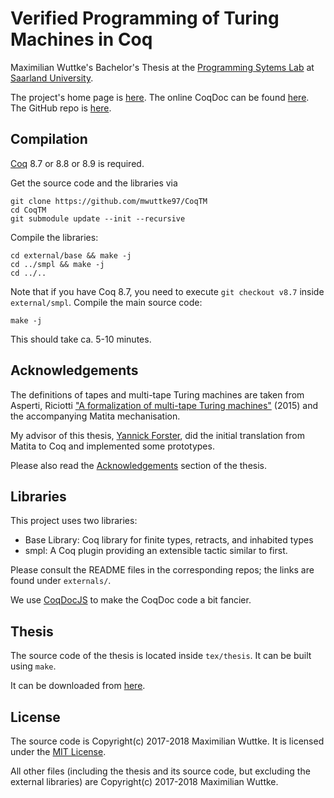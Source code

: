 # Verified Programming of Turing Machines in Coq


Maximilian Wuttke's Bachelor's Thesis at the [Programming Sytems Lab](http://www.ps.uni-saarland.de/) at [Saarland University](https://www.uni-saarland.de/en/home.html).

The project's home page is [here](https://www.ps.uni-saarland.de/~wuttke/bachelor.php).
The online CoqDoc can be found [here](https://www.ps.uni-saarland.de/~wuttke/bachelor/coqdoc/toc.html).
The GitHub repo is [here](https://github.com/uds-psl/CoqTM).


## Compilation

[Coq](https://coq.inria.fr/) 8.7 or 8.8 or 8.9 is required.

Get the source code and the libraries via

	git clone https://github.com/mwuttke97/CoqTM
	cd CoqTM
	git submodule update --init --recursive

Compile the libraries:

	cd external/base && make -j
	cd ../smpl && make -j
	cd ../..

Note that if you have Coq 8.7, you need to execute `git checkout v8.7` inside `external/smpl`.
Compile the main source code:

	make -j

This should take ca. 5-10 minutes.

## Acknowledgements

The definitions of tapes and multi-tape Turing machines are taken from Asperti, Riciotti ["A formalization of multi-tape Turing machines"](http://www.cs.unibo.it/~ricciott/PAPERS/multi_turing.pdf) (2015) and the accompanying Matita mechanisation.

My advisor of this thesis, [Yannick Forster](https://www.ps.uni-saarland.de/~forster/), did the initial translation from Matita to Coq and implemented some prototypes.

Please also read the [Acknowledgements](tex/thesis/acknowledgements.tex) section of the thesis.

## Libraries

This project uses two libraries:

- Base Library:  Coq library for finite types, retracts, and inhabited types 
- smpl: A Coq plugin providing an extensible tactic similar to first.

Please consult the README files in the corresponding repos; the links are found under `externals/`.

We use [CoqDocJS](https://github.com/tebbi/coqdocjs) to make the CoqDoc code a bit fancier.


## Thesis

The source code of the thesis is located inside `tex/thesis`.
It can be built using `make`.

It can be downloaded from [here](https://www.ps.uni-saarland.de/~wuttke/bachelor/downloads/thesis.pdf).

## License

The source code is Copyright(c) 2017-2018 Maximilian Wuttke. It is licensed under the [MIT License](LICENSE).

All other files (including the thesis and its source code, but excluding the external libraries) are Copyright(c) 2017-2018 Maximilian Wuttke.
